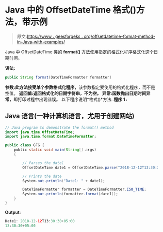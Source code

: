 # Java 中的 OffsetDateTime 格式()方法，带示例

> 原文:[https://www . geesforgeks . org/offsetdatetime-format-method-in-Java-with-examples/](https://www.geeksforgeeks.org/offsetdatetime-format-method-in-java-with-examples/)

Java 中 OffsetDateTime 类的 **format()** 方法使用指定的格式化程序格式化这个日期时间。

**语法:**

```java
public String format(DateTimeFormatter formatter)
```

**参数:**此方法接受单个参数**格式化程序**，该参数指定要使用的格式化程序，而不是空值。
**返回值:**返回格式化的日期字符串，不为空。
**异常**:函数抛出**日期时间异常**，即打印过程中出现错误。
以下程序说明*格式()*方法:
**程序 1 :**

## Java 语言(一种计算机语言，尤用于创建网站)

```java
// Java program to demonstrate the format() method
import java.time.OffsetDateTime;
import java.time.format.DateTimeFormatter;

public class GFG {
    public static void main(String[] args)
    {

        // Parses the date1
        OffsetDateTime date1 = OffsetDateTime.parse("2018-12-12T13:30:30+05:00");

        // Prints the date
        System.out.println("Date1: " + date1);

        DateTimeFormatter formatter = DateTimeFormatter.ISO_TIME;
        System.out.println(formatter.format(date1));
    }
}
```

**Output:** 

```java
Date1: 2018-12-12T13:30:30+05:00
13:30:30+05:00
```
